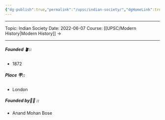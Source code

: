```yaml
---
{"dg-publish":true,"permalink":"/upsc/indian-society/","dgHomeLink":true,"dgPassFrontmatter":false}
---
```


----
Topic: Indian Society
Date: 2022-06-07
Course: [[UPSC/Modern History|Modern History]] ->  

----

##### Founded 🪴:: 
- 1872
##### Place 🪧::
- London
##### Founded by🙆🏽 :: 
- Anand Mohan Bose
